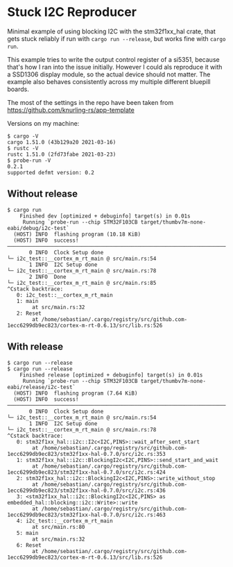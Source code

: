 Stuck I2C Reproducer
====================

Minimal example of using blocking I2C with the stm32f1xx_hal crate,
that gets stuck reliably if run with `cargo run --release`, but works fine with `cargo run`.

This example tries to write the output control register of a si5351,
because that's how I ran into the issue initially.
However I could als reproduce it with a SSD1306 display module, so the actual device should not matter.
The example also behaves consistently across my multiple different bluepill boards.

The most of the settings in the repo have been taken from https://github.com/knurling-rs/app-template

Versions on my machine:
```
$ cargo -V
cargo 1.51.0 (43b129a20 2021-03-16)
$ rustc -V
rustc 1.51.0 (2fd73fabe 2021-03-23)
$ probe-run -V
0.2.1
supported defmt version: 0.2
```


Without release
---------------
```
$ cargo run
    Finished dev [optimized + debuginfo] target(s) in 0.01s
     Running `probe-run --chip STM32F103CB target/thumbv7m-none-eabi/debug/i2c-test`
  (HOST) INFO  flashing program (10.18 KiB)
  (HOST) INFO  success!
────────────────────────────────────────────────────────────────────────────────
       0 INFO  Clock Setup done
└─ i2c_test::__cortex_m_rt_main @ src/main.rs:54
       1 INFO  I2C Setup done
└─ i2c_test::__cortex_m_rt_main @ src/main.rs:78
       2 INFO  Done
└─ i2c_test::__cortex_m_rt_main @ src/main.rs:85
^Cstack backtrace:
   0: i2c_test::__cortex_m_rt_main
   1: main
        at src/main.rs:32
   2: Reset
        at /home/sebastian/.cargo/registry/src/github.com-1ecc6299db9ec823/cortex-m-rt-0.6.13/src/lib.rs:526
```

With release
------------
```
$ cargo run --release
$ cargo run --release
    Finished release [optimized + debuginfo] target(s) in 0.01s
     Running `probe-run --chip STM32F103CB target/thumbv7m-none-eabi/release/i2c-test`
  (HOST) INFO  flashing program (7.64 KiB)
  (HOST) INFO  success!
────────────────────────────────────────────────────────────────────────────────
       0 INFO  Clock Setup done
└─ i2c_test::__cortex_m_rt_main @ src/main.rs:54
       1 INFO  I2C Setup done
└─ i2c_test::__cortex_m_rt_main @ src/main.rs:78
^Cstack backtrace:
   0: stm32f1xx_hal::i2c::I2c<I2C,PINS>::wait_after_sent_start
        at /home/sebastian/.cargo/registry/src/github.com-1ecc6299db9ec823/stm32f1xx-hal-0.7.0/src/i2c.rs:353
   1: stm32f1xx_hal::i2c::BlockingI2c<I2C,PINS>::send_start_and_wait
        at /home/sebastian/.cargo/registry/src/github.com-1ecc6299db9ec823/stm32f1xx-hal-0.7.0/src/i2c.rs:424
   2: stm32f1xx_hal::i2c::BlockingI2c<I2C,PINS>::write_without_stop
        at /home/sebastian/.cargo/registry/src/github.com-1ecc6299db9ec823/stm32f1xx-hal-0.7.0/src/i2c.rs:436
   3: <stm32f1xx_hal::i2c::BlockingI2c<I2C,PINS> as embedded_hal::blocking::i2c::Write>::write
        at /home/sebastian/.cargo/registry/src/github.com-1ecc6299db9ec823/stm32f1xx-hal-0.7.0/src/i2c.rs:463
   4: i2c_test::__cortex_m_rt_main
        at src/main.rs:80
   5: main
        at src/main.rs:32
   6: Reset
        at /home/sebastian/.cargo/registry/src/github.com-1ecc6299db9ec823/cortex-m-rt-0.6.13/src/lib.rs:526
```
